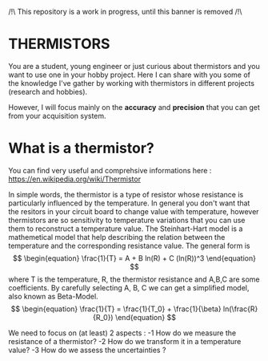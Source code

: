 /!\ This repository is a work in progress, until this banner is removed /!\

# THERMISTORS
You are a student, young engineer or just curious about thermistors and you want to use one in your hobby project.
Here I can share with you some of the knowledge I've gather by working with thermistors in different projects (research and hobbies).

However, I will focus mainly on the **accuracy** and **precision** that you can get from your acquisition system.

# What is a thermistor?

You can find very useful and comprehsive informations here : https://en.wikipedia.org/wiki/Thermistor

In simple words, the thermistor is a type of resistor whose resistance is particularly influenced by the temperature.
In general you don't want that the resitors in your circuit board to change value with temperature, however thermistors are so sensitivity to temperature variations that you can use them to reconstruct a temperature value.
The Steinhart-Hart model is a mathemetical model that help describing the relation between the temperature and the corresponding resistance value. The general form is
$$
\begin{equation}
\frac{1}{T} = A + B ln(R) + C (ln(R))^3
\end{equation}
$$
where T is the temperature, R, the thermistor resistance and A,B,C are some coefficients. 
By carefully selecting A, B, C we can get a simplified model, also known as Beta-Model.
$$
\begin{equation}
\frac{1}{T} = \frac{1}{T_0} + \frac{1}{\beta} ln(\frac{R}{R_0}) 
\end{equation}
$$

We need to focus on (at least) 2 aspects : 
-1 How do we measure the resistance of a thermistor?
-2 How do we transform it in a temperature value?
-3 How do we assess the uncertainties ?




